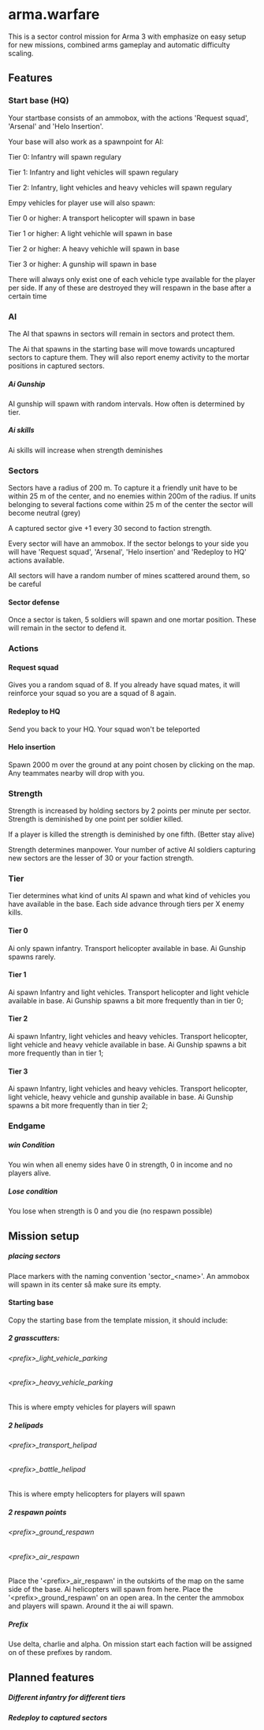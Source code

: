 # arma.warfare

This is a sector control mission for Arma 3 with emphasize on easy setup for new missions, combined arms gameplay and automatic difficulty scaling.

## Features

### Start base (HQ)
Your startbase consists of an ammobox, with the actions 'Request squad', 'Arsenal' and 'Helo Insertion'.

Your base will also work as a spawnpoint for AI:

Tier 0: Infantry will spawn regulary

Tier 1: Infantry and light vehicles will spawn regulary

Tier 2: Infantry, light vehicles and heavy vehicles will spawn regulary


Empy vehicles for player use will also spawn:

Tier 0 or higher: A transport helicopter will spawn in base

Tier 1 or higher: A light vehichle will spawn in base

Tier 2 or higher: A heavy vehichle will spawn in base

Tier 3 or higher: A gunship will spawn in base


There will always only exist one of each vehicle type available for the player per side. If any of these are destroyed they will
respawn in the base after a certain time

### AI

The AI that spawns in sectors will remain in sectors and protect them.

The Ai that spawns in the starting base will move towards uncaptured sectors to capture them. They will also report enemy activity 
to the mortar positions in captured sectors.

##### Ai Gunship
AI gunship will spawn with random intervals. How often is determined by tier.

##### Ai skills
Ai skills will increase when strength deminishes 

### Sectors

Sectors have a radius of 200 m. To capture it a friendly unit have to be within 25 m of the center, and no enemies within 200m of the radius.
If units belonging to several factions come within 25 m of the center the sector will become neutral (grey)

A captured sector give +1 every 30 second to faction strength.

Every sector will have an ammobox. If the sector belongs to your side you will have 'Request squad', 'Arsenal', 'Helo insertion' and 'Redeploy to HQ' actions available.

All sectors will have a random number of mines scattered around them, so be careful

#### Sector defense
Once a sector is taken, 5 soldiers will spawn and one mortar position. These will remain in the sector to defend it.

### Actions

#### Request squad
Gives you a random squad of 8. If you already have squad mates, it will reinforce your squad so you are a squad of 8 again. 

#### Redeploy to HQ
Send you back to your HQ. Your squad won't be teleported

#### Helo insertion
Spawn 2000 m over the ground at any point chosen by clicking on the map. Any teammates nearby will drop with you. 

### Strength

Strength is increased by holding sectors by 2 points per minute per sector.
Strength is deminished by one point per soldier killed.

If a player is killed the strength is deminished by one fifth. (Better stay alive) 

Strength determines manpower. Your number  of active AI soldiers capturing new sectors are the lesser of 30 or your faction strength. 

### Tier

Tier determines what kind of units AI spawn and what kind of vehicles you have available in the base.
Each side advance through tiers per X enemy kills. 

#### Tier 0
Ai only spawn infantry. 
Transport helicopter available in base.
Ai Gunship spawns rarely.

#### Tier 1
Ai spawn Infantry and light vehicles.
Transport helicopter and light vehicle available in base.
Ai Gunship spawns a bit more frequently than in tier 0;

#### Tier 2
Ai spawn Infantry, light vehicles and heavy vehicles.
Transport helicopter, light vehicle and heavy vehicle available in base.
Ai Gunship spawns a bit more frequently than in tier 1;

#### Tier 3
Ai spawn Infantry, light vehicles and heavy vehicles.
Transport helicopter, light vehicle, heavy vehicle and gunship available in base.
Ai Gunship spawns a bit more frequently than in tier 2;

### Endgame

##### win Condition
You win when all enemy sides have 0 in strength, 0 in income and no players alive.

##### Lose condition
You lose when strength is 0 and you die (no respawn possible)

## Mission setup

##### placing sectors
Place markers with the naming convention 'sector_\<name\>'.
An ammobox will spawn in its center så make sure its empty.

#### Starting base

Copy the starting base from the template mission, it should include:

##### 2 grasscutters:
###### \<prefix\>_light_vehicle_parking  
###### \<prefix\>_heavy_vehicle_parking
  
This is where empty vehicles for players will spawn  

##### 2 helipads
###### \<prefix\>_transport_helipad  
###### \<prefix\>_battle_helipad

This is where empty helicopters for players will spawn  

##### 2 respawn points
###### \<prefix\>_ground_respawn
###### \<prefix\>_air_respawn

Place the '\<prefix\>_air_respawn' in the outskirts of the map on the same side of the base. Ai helicopters will spawn from here.
Place the '\<prefix\>_ground_respawn' on an open area. In the center the ammobox and players will spawn. Around it the ai will spawn. 

##### Prefix

Use delta, charlie and alpha. On mission start each faction will be assigned on of these prefixes by random.

## Planned features

##### Different infantry for different tiers
##### Redeploy to captured sectors 





